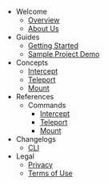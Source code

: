 - Welcome
  - [Overview](/welcome/overview)
  - [About Us](/welcome/about-us)
- Guides
  - [Getting Started](/guides/getting-started)
  - [Sample Project Demo](/guides/sample-project-demo)
- Concepts
  - [Intercept](/concepts/intercept)
  - [Teleport](/concepts/teleport)
  - [Mount](/concepts/mount)
- References
  - Commands
    - [Intercept](/references/intercept)
    - [Teleport](/references/teleport)
    - [Mount](/references/mount)
- Changelogs
  - [CLI](/changelogs/cli)
- Legal
  - [Privacy](https://codezero.io/privacy)
  - [Terms of Use](https://codezero.io/terms)
